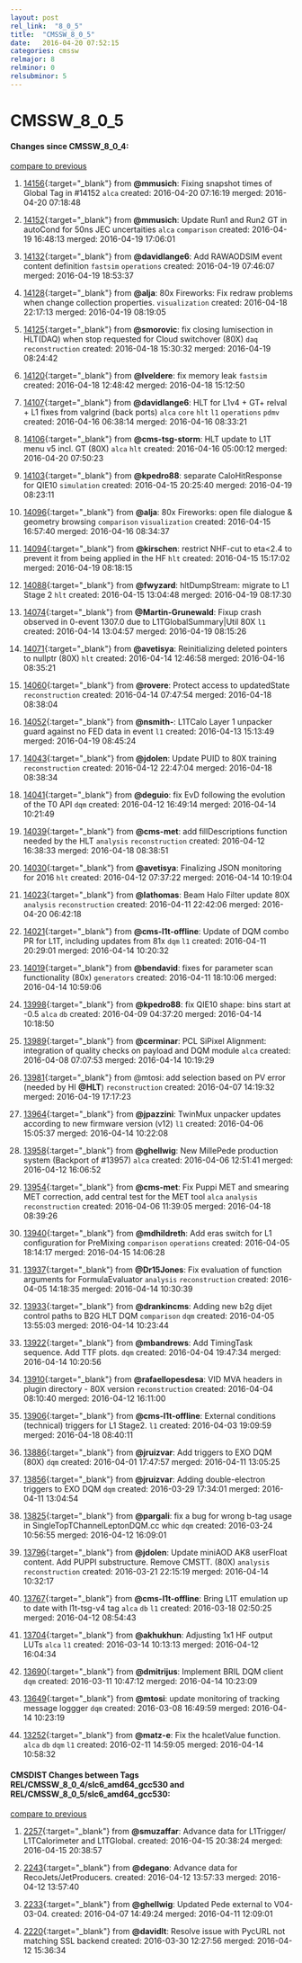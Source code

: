 ```yaml
---
layout: post
rel_link:  "8_0_5"
title:  "CMSSW_8_0_5"
date:   2016-04-20 07:52:15
categories: cmssw
relmajor: 8
relminor: 0
relsubminor: 5
---
```


# CMSSW_8_0_5
#### Changes since CMSSW_8_0_4:

[compare to previous](https://github.com/cms-sw/cmssw/compare/CMSSW_8_0_4...CMSSW_8_0_5)



1. [14156](http://github.com/cms-sw/cmssw/pull/14156){:target="_blank"}  from **@mmusich**: Fixing snapshot times of Global Tag in #14152 `alca`  created: 2016-04-20 07:16:19 merged: 2016-04-20 07:18:48

2. [14152](http://github.com/cms-sw/cmssw/pull/14152){:target="_blank"}  from **@mmusich**: Update Run1 and Run2 GT in autoCond for 50ns JEC uncertaities `alca`  `comparison`  created: 2016-04-19 16:48:13 merged: 2016-04-19 17:06:01

3. [14132](http://github.com/cms-sw/cmssw/pull/14132){:target="_blank"}  from **@davidlange6**: Add RAWAODSIM event content definition `fastsim`  `operations`  created: 2016-04-19 07:46:07 merged: 2016-04-19 18:53:37

4. [14128](http://github.com/cms-sw/cmssw/pull/14128){:target="_blank"}  from **@alja**: 80x Fireworks: Fix redraw problems when change collection properties. `visualization`  created: 2016-04-18 22:17:13 merged: 2016-04-19 08:19:05

5. [14125](http://github.com/cms-sw/cmssw/pull/14125){:target="_blank"}  from **@smorovic**: fix closing lumisection in HLT(DAQ) when stop requested for Cloud switchover (80X) `daq`  `reconstruction`  created: 2016-04-18 15:30:32 merged: 2016-04-19 08:24:42

6. [14120](http://github.com/cms-sw/cmssw/pull/14120){:target="_blank"}  from **@lveldere**: fix memory leak `fastsim`  created: 2016-04-18 12:48:42 merged: 2016-04-18 15:12:50

7. [14107](http://github.com/cms-sw/cmssw/pull/14107){:target="_blank"}  from **@davidlange6**: HLT for L1v4 + GT+ relval + L1 fixes from valgrind (back ports) `alca`  `core`  `hlt`  `l1`  `operations`  `pdmv`  created: 2016-04-16 06:38:14 merged: 2016-04-16 08:33:21

8. [14106](http://github.com/cms-sw/cmssw/pull/14106){:target="_blank"}  from **@cms-tsg-storm**: HLT update to L1T menu v5 incl. GT (80X) `alca`  `hlt`  created: 2016-04-16 05:00:12 merged: 2016-04-20 07:50:23

9. [14103](http://github.com/cms-sw/cmssw/pull/14103){:target="_blank"}  from **@kpedro88**: separate CaloHitResponse for QIE10 `simulation`  created: 2016-04-15 20:25:40 merged: 2016-04-19 08:23:11

10. [14096](http://github.com/cms-sw/cmssw/pull/14096){:target="_blank"}  from **@alja**: 80x Fireworks: open file dialogue & geometry browsing `comparison`  `visualization`  created: 2016-04-15 16:57:40 merged: 2016-04-16 08:34:37

11. [14094](http://github.com/cms-sw/cmssw/pull/14094){:target="_blank"}  from **@kirschen**: restrict NHF-cut to eta<2.4 to prevent it from being applied in the HF `hlt`  created: 2016-04-15 15:17:02 merged: 2016-04-19 08:18:15

12. [14088](http://github.com/cms-sw/cmssw/pull/14088){:target="_blank"}  from **@fwyzard**: hltDumpStream: migrate to L1 Stage 2 `hlt`  created: 2016-04-15 13:04:48 merged: 2016-04-19 08:17:30

13. [14074](http://github.com/cms-sw/cmssw/pull/14074){:target="_blank"}  from **@Martin-Grunewald**: Fixup crash observed in 0-event 1307.0 due to L1TGlobalSummary|Util 80X `l1`  created: 2016-04-14 13:04:57 merged: 2016-04-19 08:15:26

14. [14071](http://github.com/cms-sw/cmssw/pull/14071){:target="_blank"}  from **@avetisya**: Reinitializing deleted pointers to nullptr (80X) `hlt`  created: 2016-04-14 12:46:58 merged: 2016-04-16 08:35:21

15. [14060](http://github.com/cms-sw/cmssw/pull/14060){:target="_blank"}  from **@rovere**: Protect access to updatedState `reconstruction`  created: 2016-04-14 07:47:54 merged: 2016-04-18 08:38:04

16. [14052](http://github.com/cms-sw/cmssw/pull/14052){:target="_blank"}  from **@nsmith-**: L1TCalo Layer 1 unpacker guard against no FED data in event `l1`  created: 2016-04-13 15:13:49 merged: 2016-04-19 08:45:24

17. [14043](http://github.com/cms-sw/cmssw/pull/14043){:target="_blank"}  from **@jdolen**: Update PUID to 80X training `reconstruction`  created: 2016-04-12 22:47:04 merged: 2016-04-18 08:38:34

18. [14041](http://github.com/cms-sw/cmssw/pull/14041){:target="_blank"}  from **@deguio**: fix EvD following the evolution of the T0 API `dqm`  created: 2016-04-12 16:49:14 merged: 2016-04-14 10:21:49

19. [14039](http://github.com/cms-sw/cmssw/pull/14039){:target="_blank"}  from **@cms-met**: add fillDescriptions function needed by the HLT `analysis`  `reconstruction`  created: 2016-04-12 16:38:33 merged: 2016-04-18 08:38:51

20. [14030](http://github.com/cms-sw/cmssw/pull/14030){:target="_blank"}  from **@avetisya**: Finalizing JSON monitoring for 2016 `hlt`  created: 2016-04-12 07:37:22 merged: 2016-04-14 10:19:04

21. [14023](http://github.com/cms-sw/cmssw/pull/14023){:target="_blank"}  from **@lathomas**: Beam Halo Filter update 80X `analysis`  `reconstruction`  created: 2016-04-11 22:42:06 merged: 2016-04-20 06:42:18

22. [14021](http://github.com/cms-sw/cmssw/pull/14021){:target="_blank"}  from **@cms-l1t-offline**: Update of DQM combo PR for L1T, including updates from 81x `dqm`  `l1`  created: 2016-04-11 20:29:01 merged: 2016-04-14 10:20:32

23. [14019](http://github.com/cms-sw/cmssw/pull/14019){:target="_blank"}  from **@bendavid**: fixes for parameter scan functionality (80x) `generators`  created: 2016-04-11 18:10:06 merged: 2016-04-14 10:59:06

24. [13998](http://github.com/cms-sw/cmssw/pull/13998){:target="_blank"}  from **@kpedro88**: fix QIE10 shape: bins start at -0.5 `alca`  `db`  created: 2016-04-09 04:37:20 merged: 2016-04-14 10:18:50

25. [13989](http://github.com/cms-sw/cmssw/pull/13989){:target="_blank"}  from **@cerminar**: PCL SiPixel Alignment: integration of quality checks on payload and DQM module `alca`  created: 2016-04-08 07:07:53 merged: 2016-04-14 10:19:29

26. [13981](http://github.com/cms-sw/cmssw/pull/13981){:target="_blank"}  from @mtosi: add selection based on PV error (needed by HI **@HLT**) `reconstruction`  created: 2016-04-07 14:19:32 merged: 2016-04-19 17:17:23

27. [13964](http://github.com/cms-sw/cmssw/pull/13964){:target="_blank"}  from **@jpazzini**: TwinMux unpacker updates according to new firmware version (v12) `l1`  created: 2016-04-06 15:05:37 merged: 2016-04-14 10:22:08

28. [13958](http://github.com/cms-sw/cmssw/pull/13958){:target="_blank"}  from **@ghellwig**: New MillePede production system (Backport of #13957) `alca`  created: 2016-04-06 12:51:41 merged: 2016-04-12 16:06:52

29. [13954](http://github.com/cms-sw/cmssw/pull/13954){:target="_blank"}  from **@cms-met**: Fix Puppi MET and smearing MET correction, add central test for the MET tool `alca`  `analysis`  `reconstruction`  created: 2016-04-06 11:39:05 merged: 2016-04-18 08:39:26

30. [13940](http://github.com/cms-sw/cmssw/pull/13940){:target="_blank"}  from **@mdhildreth**: Add eras switch for L1 configuration for PreMixing `comparison`  `operations`  created: 2016-04-05 18:14:17 merged: 2016-04-15 14:06:28

31. [13937](http://github.com/cms-sw/cmssw/pull/13937){:target="_blank"}  from **@Dr15Jones**: Fix evaluation of function arguments for FormulaEvaluator `analysis`  `reconstruction`  created: 2016-04-05 14:18:35 merged: 2016-04-14 10:30:39

32. [13933](http://github.com/cms-sw/cmssw/pull/13933){:target="_blank"}  from **@drankincms**: Adding new b2g dijet control paths to B2G HLT DQM `comparison`  `dqm`  created: 2016-04-05 13:55:03 merged: 2016-04-14 10:23:44

33. [13922](http://github.com/cms-sw/cmssw/pull/13922){:target="_blank"}  from **@mbandrews**: Add TimingTask sequence. Add TTF plots. `dqm`  created: 2016-04-04 19:47:34 merged: 2016-04-14 10:20:56

34. [13910](http://github.com/cms-sw/cmssw/pull/13910){:target="_blank"}  from **@rafaellopesdesa**: VID MVA headers in plugin directory - 80X version `reconstruction`  created: 2016-04-04 08:10:40 merged: 2016-04-12 16:11:00

35. [13906](http://github.com/cms-sw/cmssw/pull/13906){:target="_blank"}  from **@cms-l1t-offline**: External conditions (technical) triggers for L1 Stage2.  `l1`  created: 2016-04-03 19:09:59 merged: 2016-04-18 08:40:11

36. [13886](http://github.com/cms-sw/cmssw/pull/13886){:target="_blank"}  from **@jruizvar**: Add triggers to EXO DQM (80X) `dqm`  created: 2016-04-01 17:47:57 merged: 2016-04-11 13:05:25

37. [13856](http://github.com/cms-sw/cmssw/pull/13856){:target="_blank"}  from **@jruizvar**: Adding double-electron triggers to EXO DQM `dqm`  created: 2016-03-29 17:34:01 merged: 2016-04-11 13:04:54

38. [13825](http://github.com/cms-sw/cmssw/pull/13825){:target="_blank"}  from **@pargali**: fix a bug for wrong b-tag usage in SingleTopTChannelLeptonDQM.cc whic `dqm`  created: 2016-03-24 10:56:55 merged: 2016-04-12 16:09:01

39. [13796](http://github.com/cms-sw/cmssw/pull/13796){:target="_blank"}  from **@jdolen**: Update miniAOD AK8 userFloat content. Add PUPPI substructure. Remove CMSTT. (80X) `analysis`  `reconstruction`  created: 2016-03-21 22:15:19 merged: 2016-04-14 10:32:17

40. [13767](http://github.com/cms-sw/cmssw/pull/13767){:target="_blank"}  from **@cms-l1t-offline**: Bring L1T emulation up to date with l1t-tsg-v4 tag `alca`  `db`  `l1`  created: 2016-03-18 02:50:25 merged: 2016-04-12 08:54:43

41. [13704](http://github.com/cms-sw/cmssw/pull/13704){:target="_blank"}  from **@akhukhun**: Adjusting 1x1 HF output LUTs `alca`  `l1`  created: 2016-03-14 10:13:13 merged: 2016-04-12 16:04:34

42. [13690](http://github.com/cms-sw/cmssw/pull/13690){:target="_blank"}  from **@dmitrijus**: Implement BRIL DQM client `dqm`  created: 2016-03-11 10:47:12 merged: 2016-04-14 10:23:09

43. [13649](http://github.com/cms-sw/cmssw/pull/13649){:target="_blank"}  from **@mtosi**: update monitoring of tracking message loggger `dqm`  created: 2016-03-08 16:49:59 merged: 2016-04-14 10:23:19

44. [13252](http://github.com/cms-sw/cmssw/pull/13252){:target="_blank"}  from **@matz-e**: Fix the hcaletValue function. `alca`  `db`  `dqm`  `l1`  created: 2016-02-11 14:59:05 merged: 2016-04-14 10:58:32

#### CMSDIST Changes between Tags REL/CMSSW_8_0_4/slc6_amd64_gcc530 and REL/CMSSW_8_0_5/slc6_amd64_gcc530:

[compare to previous](https://github.com/cms-sw/cmsdist/compare/REL/CMSSW_8_0_4/slc6_amd64_gcc530...REL/CMSSW_8_0_5/slc6_amd64_gcc530)



1. [2257](http://github.com/cms-sw/cmsdist/pull/2257){:target="_blank"}  from **@smuzaffar**: Advance data for L1Trigger/ L1TCalorimeter and  L1TGlobal. created: 2016-04-15 20:38:24 merged: 2016-04-15 20:38:57

2. [2243](http://github.com/cms-sw/cmsdist/pull/2243){:target="_blank"}  from **@degano**: Advance data for RecoJets/JetProducers. created: 2016-04-12 13:57:33 merged: 2016-04-12 13:57:40

3. [2233](http://github.com/cms-sw/cmsdist/pull/2233){:target="_blank"}  from **@ghellwig**: Updated Pede external to V04-03-04. created: 2016-04-07 14:49:24 merged: 2016-04-11 12:09:01

4. [2220](http://github.com/cms-sw/cmsdist/pull/2220){:target="_blank"}  from **@davidlt**: Resolve issue with PycURL not matching SSL backend created: 2016-03-30 12:27:56 merged: 2016-04-12 15:36:34
